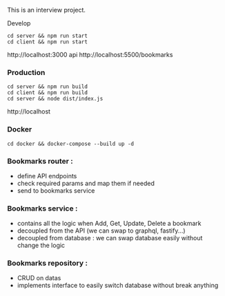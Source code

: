 This is an interview project.

Develop

```
cd server && npm run start
cd client && npm run start
```
http://localhost:3000
api
http://localhost:5500/bookmarks



### Production

```
cd server && npm run build
cd client && npm run build
cd server && node dist/index.js
```
http://localhost



### Docker

```
cd docker && docker-compose --build up -d
```


### Bookmarks router :
- define API endpoints
- check required params and map them if needed
- send to bookmarks service


### Bookmarks service :
- contains all the logic when Add, Get, Update, Delete a bookmark
- decoupled from the API (we can swap to graphql, fastify...)
- decoupled from database : we can swap database easily without change the logic


### Bookmarks repository :
- CRUD on datas
- implements interface to easily switch database without break anything
